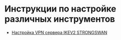 Инструкции по настройке различных инструментов
==============================================

- [Настройка VPN сервера IKEV2 STRONGSWAN](manuals/configure-vpn/configure-vpn.md)
